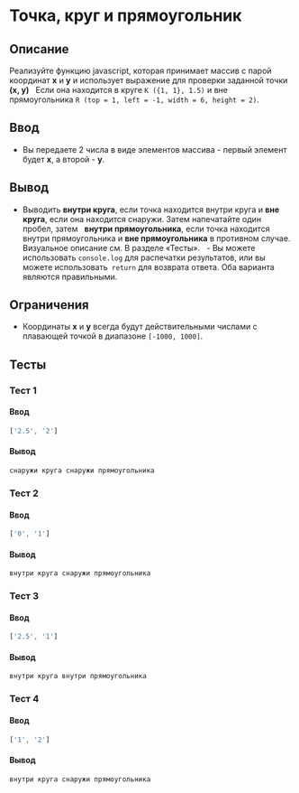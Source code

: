 # Точка, круг и прямоугольник

## Описание
Реализуйте функцию javascript, которая принимает массив с парой координат **x** и **y** и использует выражение для проверки заданной точки **(x, y)**
  Если она находится в круге `K ({1, 1}, 1.5)` и вне прямоугольника `R (top = 1, left = -1, width = 6, height = 2)`.

## Ввод
- Вы передаете 2 числа в виде элементов массива - первый элемент будет **x**, а второй - **y**.

## Вывод
- Выводить **внутри круга**, если точка находится внутри круга и **вне круга**, если она находится снаружи. Затем напечатайте один пробел, затем
  **внутри прямоугольника**, если точка находится внутри прямоугольника и **вне прямоугольника** в противном случае. Визуальное описание см. В разделе «Тесты».
  - Вы можете использовать `console.log` для распечатки результатов, или вы можете использовать` return` для возврата ответа. Оба варианта являются правильными.
 
## Ограничения
- Координаты **x** и **y** всегда будут действительными числами с плавающей точкой в диапазоне `[-1000, 1000]`.

## Тесты

### Тест 1

#### Ввод
```js
['2.5', '2']
```

#### Вывод
```
снаружи круга снаружи прямоугольника
```

### Тест 2

#### Ввод
```js
['0', '1']
```

#### Вывод
```
внутри круга снаружи прямоугольника
```

### Тест 3

#### Ввод
```js
['2.5', '1']
```

#### Вывод
```
внутри круга внутри прямоугольника
```

### Тест 4

#### Ввод
```js
['1', '2']
```

#### Вывод
```
внутри круга снаружи прямоугольника
```
